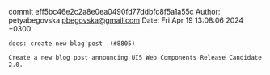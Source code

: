 commit eff5bc46e2c2a8e0ea0490fd77ddbfc8f5a1a55c
Author: petyabegovska <pbegovska@gmail.com>
Date:   Fri Apr 19 13:08:06 2024 +0300

    docs: create new blog post  (#8805)
    
    Create a new blog post announcing UI5 Web Components Release Candidate 2.0.
